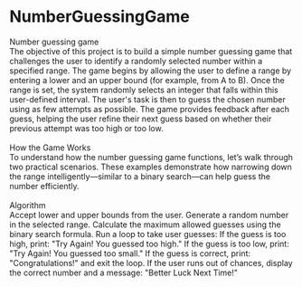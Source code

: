 # NumberGuessingGame
Number guessing game
<br>
The objective of this project is to build a simple number guessing game that challenges the user to identify a randomly selected number within a specified range. The game begins by allowing the user to define a range by entering a lower and an upper bound (for example, from A to B). Once the range is set, the system randomly selects an integer that falls within this user-defined interval. The user's task is then to guess the chosen number using as few attempts as possible. The game provides feedback after each guess, helping the user refine their next guess based on whether their previous attempt was too high or too low.
<br> <br>
How the Game Works
<br>
To understand how the number guessing game functions, let’s walk through two practical scenarios. These examples demonstrate how narrowing down the range intelligently—similar to a binary search—can help guess the number efficiently.
<br> <br>
Algorithm
<br>
Accept lower and upper bounds from the user.
Generate a random number in the selected range.
Calculate the maximum allowed guesses using the binary search formula.
Run a loop to take user guesses:
If the guess is too high, print: "Try Again! You guessed too high."
If the guess is too low, print: "Try Again! You guessed too small."
If the guess is correct, print: "Congratulations!" and exit the loop.
If the user runs out of chances, display the correct number and a message: "Better Luck Next Time!"
